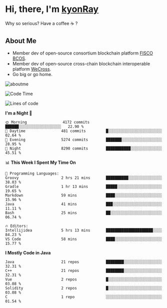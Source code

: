 # Hi, there, I'm [kyonRay](https://kyonRay.github.io)

Why so serious? Have a coffee ☕️ ?

## About Me

- Member dev of open-source consortium blockchain platform [FISCO BCOS](https://github.com/FISCO-BCOS).
- Member dev of open-source cross-chain blockchain interoperable platform [WeCross](https://github.com/WeBankBlockchain/WeCross).
- Go big or go home.

![aboutme](https://github-readme-stats.vercel.app/api?username=kyonRay&count_private=true&show_icons=true)

<!-- ![top-langs](https://github-readme-stats.vercel.app/api/top-langs/?username=kyonRay&layout=compact&hide=shell,html) -->

<!--START_SECTION:waka-->
![Code Time](http://img.shields.io/badge/Code%20Time-280%20hrs%2059%20mins-blue)

![Lines of code](https://img.shields.io/badge/From%20Hello%20World%20I%27ve%20Written-13.5%20million%20lines%20of%20code-blue)

**I'm a Night 🦉** 

```text
🌞 Morning                4172 commits        ██████░░░░░░░░░░░░░░░░░░░   22.90 % 
🌆 Daytime                481 commits         █░░░░░░░░░░░░░░░░░░░░░░░░   02.64 % 
🌃 Evening                5274 commits        ███████░░░░░░░░░░░░░░░░░░   28.95 % 
🌙 Night                  8290 commits        ███████████░░░░░░░░░░░░░░   45.51 % 
```


📊 **This Week I Spent My Time On** 

```text
💬 Programming Languages: 
Groovy                   2 hrs 21 mins       ██████████░░░░░░░░░░░░░░░   38.03 % 
Gradle                   1 hr 13 mins        █████░░░░░░░░░░░░░░░░░░░░   19.65 % 
Markdown                 59 mins             ████░░░░░░░░░░░░░░░░░░░░░   15.96 % 
Java                     41 mins             ███░░░░░░░░░░░░░░░░░░░░░░   11.11 % 
Bash                     25 mins             ██░░░░░░░░░░░░░░░░░░░░░░░   06.74 % 

🔥 Editors: 
Intellijidea             5 hrs 13 mins       █████████████████████░░░░   84.23 % 
VS Code                  58 mins             ████░░░░░░░░░░░░░░░░░░░░░   15.77 % 
```

**I Mostly Code in Java** 

```text
Java                     21 repos            ████████░░░░░░░░░░░░░░░░░   32.31 % 
C++                      21 repos            ████████░░░░░░░░░░░░░░░░░   32.31 % 
Vue                      2 repos             █░░░░░░░░░░░░░░░░░░░░░░░░   03.08 % 
Solidity                 2 repos             █░░░░░░░░░░░░░░░░░░░░░░░░   03.08 % 
C                        1 repo              ░░░░░░░░░░░░░░░░░░░░░░░░░   01.54 % 
```




<!--END_SECTION:waka-->
